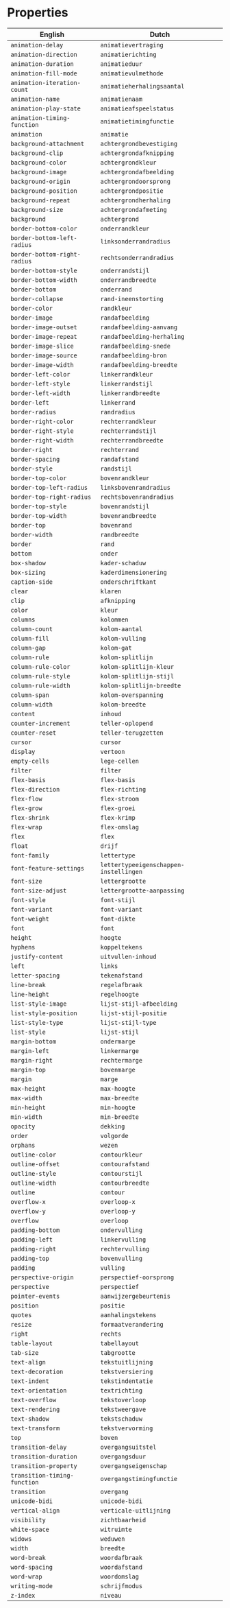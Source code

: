# Properties
| English | Dutch |
| ------ | ------ |
| ` animation-delay ` | `animatievertraging` |
| ` animation-direction ` | `animatierichting` |
| ` animation-duration ` | `animatieduur` |
| ` animation-fill-mode ` | `animatievulmethode` |
| ` animation-iteration-count ` | `animatieherhalingsaantal` |
| ` animation-name ` | `animatienaam` |
| ` animation-play-state ` | `animatieafspeelstatus` |
| ` animation-timing-function ` | `animatietimingfunctie` |
| ` animation ` | `animatie` |
| ` background-attachment ` | `achtergrondbevestiging` |
| ` background-clip ` | `achtergrondafknipping` |
| ` background-color ` | `achtergrondkleur` |
| ` background-image ` | `achtergrondafbeelding` |
| ` background-origin ` | `achtergrondoorsprong` |
| ` background-position ` | `achtergrondpositie` |
| ` background-repeat ` | `achtergrondherhaling` |
| ` background-size ` | `achtergrondafmeting` |
| ` background ` | `achtergrond` |
| ` border-bottom-color ` | `onderrandkleur` |
| ` border-bottom-left-radius ` | `linksonderrandradius` |
| ` border-bottom-right-radius ` | `rechtsonderrandradius` |
| ` border-bottom-style ` | `onderrandstijl` |
| ` border-bottom-width ` | `onderrandbreedte` |
| ` border-bottom ` | `onderrand` |
| ` border-collapse ` | `rand-ineenstorting` |
| ` border-color ` | `randkleur` |
| ` border-image ` | `randafbeelding` |
| ` border-image-outset ` | `randafbeelding-aanvang` |
| ` border-image-repeat ` | `randafbeelding-herhaling` |
| ` border-image-slice ` | `randafbeelding-snede` |
| ` border-image-source ` | `randafbeelding-bron` |
| ` border-image-width ` | `randafbeelding-breedte` |
| ` border-left-color ` | `linkerrandkleur` |
| ` border-left-style ` | `linkerrandstijl` |
| ` border-left-width ` | `linkerrandbreedte` |
| ` border-left ` | `linkerrand` |
| ` border-radius ` | `randradius` |
| ` border-right-color ` | `rechterrandkleur` |
| ` border-right-style ` | `rechterrandstijl` |
| ` border-right-width ` | `rechterrandbreedte` |
| ` border-right ` | `rechterrand` |
| ` border-spacing ` | `randafstand` |
| ` border-style ` | `randstijl` |
| ` border-top-color ` | `bovenrandkleur` |
| ` border-top-left-radius ` | `linksbovenrandradius` |
| ` border-top-right-radius ` | `rechtsbovenrandradius` |
| ` border-top-style ` | `bovenrandstijl` |
| ` border-top-width ` | `bovenrandbreedte` |
| ` border-top ` | `bovenrand` |
| ` border-width ` | `randbreedte` |
| ` border ` | `rand` |
| ` bottom ` | `onder` |
| ` box-shadow ` | `kader-schaduw` |
| ` box-sizing ` | `kaderdimensionering` |
| ` caption-side ` | `onderschriftkant` |
| ` clear ` | `klaren` |
| ` clip ` | `afknipping` |
| ` color ` | `kleur` |
| ` columns ` | `kolommen` |
| ` column-count ` | `kolom-aantal` |
| ` column-fill ` | `kolom-vulling` |
| ` column-gap ` | `kolom-gat` |
| ` column-rule ` | `kolom-splitlijn` |
| ` column-rule-color ` | `kolom-splitlijn-kleur` |
| ` column-rule-style ` | `kolom-splitlijn-stijl` |
| ` column-rule-width ` | `kolom-splitlijn-breedte` |
| ` column-span ` | `kolom-overspanning` |
| ` column-width ` | `kolom-breedte` |
| ` content ` | `inhoud` |
| ` counter-increment ` | `teller-oplopend` |
| ` counter-reset ` | `teller-terugzetten` |
| ` cursor ` | `cursor` |
| ` display ` | `vertoon` |
| ` empty-cells ` | `lege-cellen` |
| ` filter ` | `filter` |
| ` flex-basis ` | `flex-basis` |
| ` flex-direction ` | `flex-richting` |
| ` flex-flow ` | `flex-stroom` |
| ` flex-grow ` | `flex-groei` |
| ` flex-shrink ` | `flex-krimp` |
| ` flex-wrap ` | `flex-omslag` |
| ` flex ` | `flex` |
| ` float ` | `drijf` |
| ` font-family ` | `lettertype` |
| ` font-feature-settings ` | `lettertypeeigenschappen-instellingen` |
| ` font-size ` | `lettergrootte` |
| ` font-size-adjust ` | `lettergrootte-aanpassing` |
| ` font-style ` | `font-stijl` |
| ` font-variant ` | `font-variant` |
| ` font-weight ` | `font-dikte` |
| ` font ` | `font` |
| ` height ` | `hoogte` |
| ` hyphens ` | `koppeltekens` |
| ` justify-content ` | `uitvullen-inhoud` |
| ` left ` | `links` |
| ` letter-spacing ` | `tekenafstand` |
| ` line-break ` | `regelafbraak` |
| ` line-height ` | `regelhoogte` |
| ` list-style-image ` | `lijst-stijl-afbeelding` |
| ` list-style-position ` | `lijst-stijl-positie` |
| ` list-style-type ` | `lijst-stijl-type` |
| ` list-style ` | `lijst-stijl` |
| ` margin-bottom ` | `ondermarge` |
| ` margin-left ` | `linkermarge` |
| ` margin-right ` | `rechtermarge` |
| ` margin-top ` | `bovenmarge` |
| ` margin ` | `marge` |
| ` max-height ` | `max-hoogte` |
| ` max-width ` | `max-breedte` |
| ` min-height ` | `min-hoogte` |
| ` min-width ` | `min-breedte` |
| ` opacity ` | `dekking` |
| ` order ` | `volgorde` |
| ` orphans ` | `wezen` |
| ` outline-color ` | `contourkleur` |
| ` outline-offset ` | `contourafstand` |
| ` outline-style ` | `contourstijl` |
| ` outline-width ` | `contourbreedte` |
| ` outline ` | `contour` |
| ` overflow-x ` | `overloop-x` |
| ` overflow-y ` | `overloop-y` |
| ` overflow ` | `overloop` |
| ` padding-bottom ` | `ondervulling` |
| ` padding-left ` | `linkervulling` |
| ` padding-right ` | `rechtervulling` |
| ` padding-top ` | `bovenvulling` |
| ` padding ` | `vulling` |
| ` perspective-origin ` | `perspectief-oorsprong` |
| ` perspective ` | `perspectief` |
| ` pointer-events ` | `aanwijzergebeurtenis` |
| ` position ` | `positie` |
| ` quotes ` | `aanhalingstekens` |
| ` resize ` | `formaatverandering` |
| ` right ` | `rechts` |
| ` table-layout ` | `tabellayout` |
| ` tab-size ` | `tabgrootte` |
| ` text-align ` | `tekstuitlijning` |
| ` text-decoration ` | `tekstversiering` |
| ` text-indent ` | `tekstindentatie` |
| ` text-orientation ` | `textrichting` |
| ` text-overflow ` | `tekstoverloop` |
| ` text-rendering ` | `tekstweergave` |
| ` text-shadow ` | `tekstschaduw` |
| ` text-transform ` | `tekstvervorming` |
| ` top ` | `boven` |
| ` transition-delay ` | `overgangsuitstel` |
| ` transition-duration ` | `overgangsduur` |
| ` transition-property ` | `overgangseigenschap` |
| ` transition-timing-function ` | `overgangstimingfunctie` |
| ` transition ` | `overgang` |
| ` unicode-bidi ` | `unicode-bidi` |
| ` vertical-align ` | `verticale-uitlijning` |
| ` visibility ` | `zichtbaarheid` |
| ` white-space ` | `witruimte` |
| ` widows ` | `weduwen` |
| ` width ` | `breedte` |
| ` word-break ` | `woordafbraak` |
| ` word-spacing ` | `woordafstand` |
| ` word-wrap ` | `woordomslag` |
| ` writing-mode ` | `schrijfmodus` |
| ` z-index ` | `niveau` |
